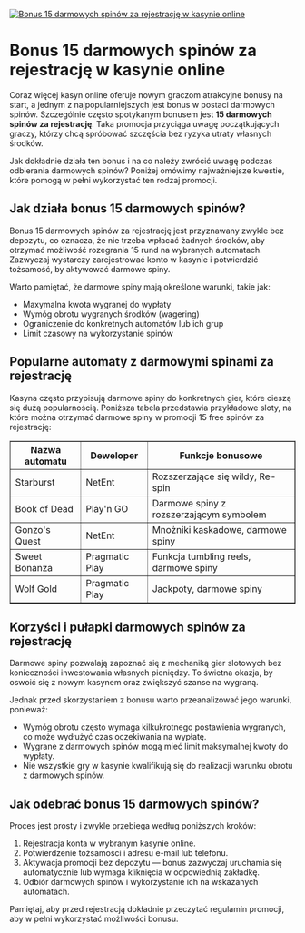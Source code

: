 [![Bonus 15 darmowych spinów za rejestrację w kasynie online](https://123-caf.pages.dev/gitsignup.png)](https://vrmoo.ru/Bt82HjjY)

<h1>Bonus 15 darmowych spinów za rejestrację w kasynie online</h1> <p>Coraz więcej kasyn online oferuje nowym graczom atrakcyjne bonusy na start, a jednym z najpopularniejszych jest bonus w postaci darmowych spinów. Szczególnie często spotykanym bonusem jest <strong>15 darmowych spinów za rejestrację</strong>. Taka promocja przyciąga uwagę początkujących graczy, którzy chcą spróbować szczęścia bez ryzyka utraty własnych środków.</p> <p>Jak dokładnie działa ten bonus i na co należy zwrócić uwagę podczas odbierania darmowych spinów? Poniżej omówimy najważniejsze kwestie, które pomogą w pełni wykorzystać ten rodzaj promocji.</p>  <h2>Jak działa bonus 15 darmowych spinów?</h2> <p>Bonus 15 darmowych spinów za rejestrację jest przyznawany zwykle bez depozytu, co oznacza, że nie trzeba wpłacać żadnych środków, aby otrzymać możliwość rozegrania 15 rund na wybranych automatach. Zazwyczaj wystarczy zarejestrować konto w kasynie i potwierdzić tożsamość, by aktywować darmowe spiny.</p> <p>Warto pamiętać, że darmowe spiny mają określone warunki, takie jak:</p> <ul>   <li>Maxymalna kwota wygranej do wypłaty</li>   <li>Wymóg obrotu wygranych środków (wagering)</li>   <li>Ograniczenie do konkretnych automatów lub ich grup</li>   <li>Limit czasowy na wykorzystanie spinów</li> </ul>  <h2>Popularne automaty z darmowymi spinami za rejestrację</h2> <p>Kasyna często przypisują darmowe spiny do konkretnych gier, które cieszą się dużą popularnością. Poniższa tabela przedstawia przykładowe sloty, na które można otrzymać darmowe spiny w promocji 15 free spinów za rejestrację:</p>  <table border="1" cellpadding="8" cellspacing="0">   <thead>     <tr>       <th>Nazwa automatu</th>       <th>Deweloper</th>       <th>Funkcje bonusowe</th>     </tr>   </thead>   <tbody>     <tr>       <td>Starburst</td>       <td>NetEnt</td>       <td>Rozszerzające się wildy, Re-spin</td>     </tr>     <tr>       <td>Book of Dead</td>       <td>Play'n GO</td>       <td>Darmowe spiny z rozszerzającym symbolem</td>     </tr>     <tr>       <td>Gonzo's Quest</td>       <td>NetEnt</td>       <td>Mnożniki kaskadowe, darmowe spiny</td>     </tr>     <tr>       <td>Sweet Bonanza</td>       <td>Pragmatic Play</td>       <td>Funkcja tumbling reels, darmowe spiny</td>     </tr>     <tr>       <td>Wolf Gold</td>       <td>Pragmatic Play</td>       <td>Jackpoty, darmowe spiny</td>     </tr>   </tbody> </table>  <h2>Korzyści i pułapki darmowych spinów za rejestrację</h2> <p>Darmowe spiny pozwalają zapoznać się z mechaniką gier slotowych bez konieczności inwestowania własnych pieniędzy. To świetna okazja, by oswoić się z nowym kasynem oraz zwiększyć szanse na wygraną.</p> <p>Jednak przed skorzystaniem z bonusu warto przeanalizować jego warunki, ponieważ:</p> <ul>   <li>Wymóg obrotu często wymaga kilkukrotnego postawienia wygranych, co może wydłużyć czas oczekiwania na wypłatę.</li>   <li>Wygrane z darmowych spinów mogą mieć limit maksymalnej kwoty do wypłaty.</li>   <li>Nie wszystkie gry w kasynie kwalifikują się do realizacji warunku obrotu z darmowych spinów.</li> </ul>  <h2>Jak odebrać bonus 15 darmowych spinów?</h2> <p>Proces jest prosty i zwykle przebiega według poniższych kroków:</p> <ol>   <li>Rejestracja konta w wybranym kasynie online.</li>   <li>Potwierdzenie tożsamości i adresu e-mail lub telefonu.</li>   <li>Aktywacja promocji bez depozytu — bonus zazwyczaj uruchamia się automatycznie lub wymaga kliknięcia w odpowiednią zakładkę.</li>   <li>Odbiór darmowych spinów i wykorzystanie ich na wskazanych automatach.</li> </ol>  <p>Pamiętaj, aby przed rejestracją dokładnie przeczytać regulamin promocji, aby w pełni wykorzystać możliwości bonusu.</p>